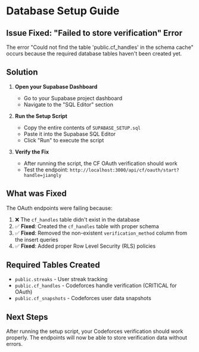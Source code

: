# Database Setup Guide

## Issue Fixed: "Failed to store verification" Error

The error "Could not find the table 'public.cf_handles' in the schema cache" occurs because the required database tables haven't been created yet.

## Solution

1. **Open your Supabase Dashboard**
   - Go to your Supabase project dashboard
   - Navigate to the "SQL Editor" section

2. **Run the Setup Script**
   - Copy the entire contents of `SUPABASE_SETUP.sql` 
   - Paste it into the Supabase SQL Editor
   - Click "Run" to execute the script

3. **Verify the Fix**
   - After running the script, the CF OAuth verification should work
   - Test the endpoint: `http://localhost:3000/api/cf/oauth/start?handle=jiangly`

## What was Fixed

The OAuth endpoints were failing because:
1. ❌ The `cf_handles` table didn't exist in the database
2. ✅ **Fixed**: Created the `cf_handles` table with proper schema
3. ✅ **Fixed**: Removed the non-existent `verification_method` column from the insert queries
4. ✅ **Fixed**: Added proper Row Level Security (RLS) policies

## Required Tables Created

- `public.streaks` - User streak tracking  
- `public.cf_handles` - Codeforces handle verification (CRITICAL for OAuth)
- `public.cf_snapshots` - Codeforces user data snapshots

## Next Steps

After running the setup script, your Codeforces verification should work properly. The endpoints will now be able to store verification data without errors.